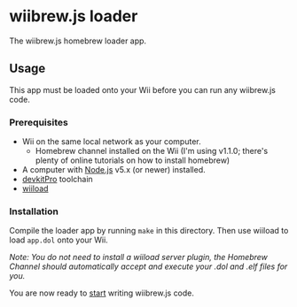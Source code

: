 # wiibrew.js loader

The wiibrew.js homebrew loader app.

## Usage

This app must be loaded onto your Wii before you can run any wiibrew.js code.

### Prerequisites

 - Wii on the same local network as your computer.
    - Homebrew channel installed on the Wii (I'm using v1.1.0; there's plenty of online tutorials on how to install homebrew)
 - A computer with [Node.js](https://nodejs.org/) v5.x (or newer) installed.
 - [devkitPro](devkitpro.org) toolchain
 - [wiiload](http://wiibrew.org/wiki/Wiiload)

### Installation

Compile the loader app by running `make` in this directory. Then use wiiload to load `app.dol` onto your Wii.

*Note: You do not need to install a wiiload server plugin, the Homebrew Channel should automatically accept and execute
your .dol and .elf files for you.*

You are now ready to [start](https://github.com/wiibrewjs/wiibrewjs) writing wiibrew.js code.
